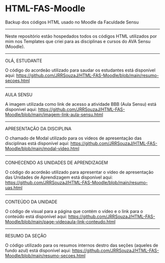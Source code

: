 # HTML-FAS-Moodle
Backup dos códigos HTML usado no Moodle da Faculdade Sensu

* * *

Neste repositório estão hospedados todos os códigos HTML utilizados por mim nos Templates 
que criei para as disciplinas e cursos do AVA Sensu (Moodle).

* * *

OLÁ, ESTUDANTE

O código do acordeão utilizado para saudar os estudantes está disponível aqui:
https://github.com/JRRSouzaJ/HTML-FAS-Moodle/blob/main/resumo-secoes.html

* * *

AULA SENSU

A imagem utilizada como link de acesso a atividade BBB (Aula Sensu) está disponível aqui:
https://github.com/JRRSouzaJ/HTML-FAS-Moodle/blob/main/imagem-link-aula-sensu.html

* * * 

APRESENTAÇÃO DA DISCIPLINA

O chamado de Modal utilizado para os vídeos de apresentação das disciplinas está disponível aqui: 
https://github.com/JRRSouzaJ/HTML-FAS-Moodle/blob/main/modal-video.html

* * * 

CONHECENDO AS UNIDADES DE APRENDIZAGEM

O código do acordeão utilizado para apresentar o vídeo de apresentação das Unidades de Aprendizagem
está disponível aqui: https://github.com/JRRSouzaJ/HTML-FAS-Moodle/blob/main/resumo-uas.html

* * *

CONTEÚDO DA UNIDADE

O código de visual para a página que contém o vídeo e o link para o conteúdo está disponível aqui:
https://github.com/JRRSouzaJ/HTML-FAS-Moodle/blob/main/page-videoaula-link-conteudo.html

* * *

RESUMO DA SEÇÃO

O código utilizado para os resumos internos destro das seções (aqueles de fundo azul) está disponível
aqui: https://github.com/JRRSouzaJ/HTML-FAS-Moodle/blob/main/resumo-secoes.html




